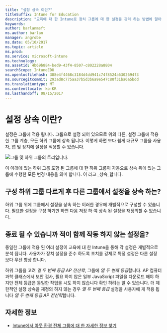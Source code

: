 ```yaml
---
title: "설정 상속 이란?"
titleSuffix: Intune for Education
description: "교육에 대 한 Intune로 장치 그룹에 대 한 설정을 관리 하는 방법에 알아봅니다."
keywords: 
author: barlanmsft
ms.author: barlan
manager: angrobe
ms.date: 05/10/2017
ms.topic: article
ms.prod: 
ms.service: microsoft-intune
ms.technology: 
ms.assetid: 4b69b884-bed9-43f4-8507-c802228a8804
searchScope: IntuneEDU
ms.openlocfilehash: 388e4f4468c3184d4dd941c74f8524a6302694f3
ms.sourcegitcommit: 293ad8c775aa37b5d3b6a9e547c80f31ba6a5bdd
ms.translationtype: MT
ms.contentlocale: ko-KR
ms.lasthandoff: 08/15/2017
---
```

# <a name="what-is-settings-inheritance"></a>설정 상속 이란?

설정은 그룹에 적용 됩니다. 그룹으로 설정 되어 있으므로 위의 다른, 설정 그룹에 적용 한 그룹 계층, 모든 하위 그룹에 상속 됩니다. 이렇게 하면 보다 쉽게 대규모 그룹을 사용자, 앱 및 장치에 설정을 적용할 수 있습니다.

  ![그룹 및 하위 그룹의 트리입니다.](./media/groups-002-inheritance.png)

이 아래에 있는 하위 그룹 포함 된 그룹에 대 한 하위 그룹이 자동으로 상속 위에 있는 그룹에 수행한 모든 변경 내용을 의미 합니다. 이 라고 _상속_합니다.

## <a name="can-i-configure-subgroups-differently-after-inheriting-settings-from-another-group"></a>구성 하위 그룹 다르게 후 다른 그룹에서 설정을 상속 하는?

하위 그룹 위에 그룹에서 설정을 상속 하는 이러한 경우에 개별적으로 구성할 수 있습니다. 필요한 설정을 구성 하기만 하면 다음 저장 하 여 상속 된 설정을 재정의할 수 있습니다.

## <a name="can-i-ever-end-up-with-settings-that-do-not-work-together"></a>종료 될 수 있습니까 적이 함께 작동 하지 않는 설정을?

동일한 그룹에 적용 된 여러 설정이 교육에 대 한 Intune을 통해 각 설정은 개별적으로 분석 됩니다. 사용자가 장치 설정을 준수 하도록 조치를 강제로 특정 설정은 다른 설정 보다 우선 항상 합니다.

하위 그룹을 고려 *열 두 번째 등급 AP 전산학*, 그룹에 *열 두 번째 등급*합니다. AP 컴퓨터 과학 클래스에서 보안 검사, 필요 하지 않은 일부 JavaScript 파일을 다운로드 해야 하지만 전체 등급은 동일한 작업을 시도 하지 않습니다 확인 하려는 알 수 있습니다. 더 제한적인 설정 상속을 재정의 하지 않는 경우 *열 두 번째 등급* 설정을 사용자에 게 적용 됩니다 *열 두 번째 등급 AP 전산학*합니다.

## <a name="find-out-more"></a>자세한 정보

  - [Intune에서 아웃 환경 전체 그룹에 대 한 자세한 정보 찾기](https://docs.microsoft.com/intune/deploy-use/use-groups-to-manage-users-and-devices-with-microsoft-intune)
